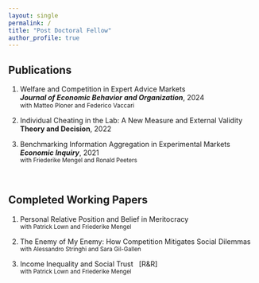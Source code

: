 ```yaml
---
layout: single
permalink: /
title: "Post Doctoral Fellow"
author_profile: true
---
```


## Publications
1. Welfare and Competition in Expert Advice Markets<br>
    ***Journal of Economic Behavior and Organization***, 2024<br>
    <span style="font-size:12px;">with Matteo Ploner and Federico Vaccari</span>

2. Individual Cheating in the Lab: A New Measure and External Validity<br>
    **Theory and Decision**, 2022

3. Benchmarking Information Aggregation in Experimental Markets<br>
    ***Economic Inquiry***, 2021<br>
    <sub>with Friederike Mengel and Ronald Peeters</sub>
<br>

## Completed Working Papers
1. Personal Relative Position and Belief in Meritocracy<br>
    <sub>with Patrick Lown and Friederike Mengel</sub>

2. The Enemy of My Enemy: How Competition Mitigates Social Dilemmas<br>
    <sub>with Alessandro Stringhi and Sara Gil-Gallen</sub>

3. Income Inequality and Social Trust &nbsp; [R&R]<br>
    <sub>with Patrick Lown and Friederike Mengel</sub> 

